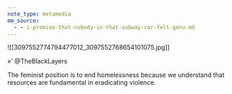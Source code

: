 ```yaml
---
note_type: metamedia
mm_source:
  - - i-promise-that-nobody-in-that-subway-car-felt-genu.md
---
```


![[3097552774794477012_3097552768654101075.jpg]]

»’ @TheBlackLayers

The feminist position is to end homelessness
because we understand that resources are
fundamental in eradicating violence.

